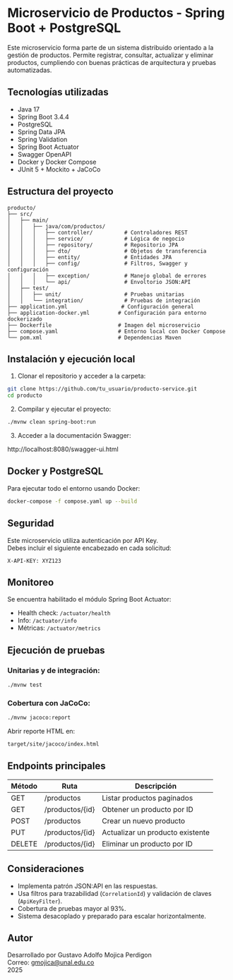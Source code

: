 # Microservicio de Productos - Spring Boot + PostgreSQL

Este microservicio forma parte de un sistema distribuido orientado a la gestión de productos. Permite registrar, consultar, actualizar y eliminar productos, cumpliendo con buenas prácticas de arquitectura y pruebas automatizadas.

## Tecnologías utilizadas

- Java 17
- Spring Boot 3.4.4
- PostgreSQL
- Spring Data JPA
- Spring Validation
- Spring Boot Actuator
- Swagger OpenAPI
- Docker y Docker Compose
- JUnit 5 + Mockito + JaCoCo

## Estructura del proyecto

```
producto/
├── src/
│   ├── main/
│   │   ├── java/com/productos/
│   │   │   ├── controller/          # Controladores REST
│   │   │   ├── service/             # Lógica de negocio
│   │   │   ├── repository/          # Repositorio JPA
│   │   │   ├── dto/                 # Objetos de transferencia
│   │   │   ├── entity/              # Entidades JPA
│   │   │   ├── config/              # Filtros, Swagger y configuración
│   │   │   ├── exception/           # Manejo global de errores
│   │   │   └── api/                 # Envoltorio JSON:API
│   ├── test/
│   │   ├── unit/                    # Pruebas unitarias
│   │   └── integration/             # Pruebas de integración
├── application.yml                 # Configuración general
├── application-docker.yml         # Configuración para entorno dockerizado
├── Dockerfile                     # Imagen del microservicio
├── compose.yaml                   # Entorno local con Docker Compose
└── pom.xml                        # Dependencias Maven
```

## Instalación y ejecución local

1. Clonar el repositorio y acceder a la carpeta:

```bash
git clone https://github.com/tu_usuario/producto-service.git
cd producto
```

2. Compilar y ejecutar el proyecto:

```bash
./mvnw clean spring-boot:run
```

3. Acceder a la documentación Swagger:

http://localhost:8080/swagger-ui.html

## Docker y PostgreSQL

Para ejecutar todo el entorno usando Docker:

```bash
docker-compose -f compose.yaml up --build
```

## Seguridad

Este microservicio utiliza autenticación por API Key.  
Debes incluir el siguiente encabezado en cada solicitud:

```text
X-API-KEY: XYZ123
```

## Monitoreo

Se encuentra habilitado el módulo Spring Boot Actuator:

- Health check: `/actuator/health`
- Info: `/actuator/info`
- Métricas: `/actuator/metrics`

## Ejecución de pruebas

### Unitarias y de integración:

```bash
./mvnw test
```

### Cobertura con JaCoCo:

```bash
./mvnw jacoco:report
```

Abrir reporte HTML en:

```bash
target/site/jacoco/index.html
```

## Endpoints principales

| Método | Ruta              | Descripción                         |
|--------|-------------------|-------------------------------------|
| GET    | /productos        | Listar productos paginados          |
| GET    | /productos/{id}   | Obtener un producto por ID          |
| POST   | /productos        | Crear un nuevo producto             |
| PUT    | /productos/{id}   | Actualizar un producto existente    |
| DELETE | /productos/{id}   | Eliminar un producto por ID         |

## Consideraciones

- Implementa patrón JSON:API en las respuestas.
- Usa filtros para trazabilidad (`CorrelationId`) y validación de claves (`ApiKeyFilter`).
- Cobertura de pruebas mayor al 93%.
- Sistema desacoplado y preparado para escalar horizontalmente.

## Autor

Desarrollado por Gustavo Adolfo Mojica Perdigon  
Correo: gmojica@unal.edu.co  
2025



